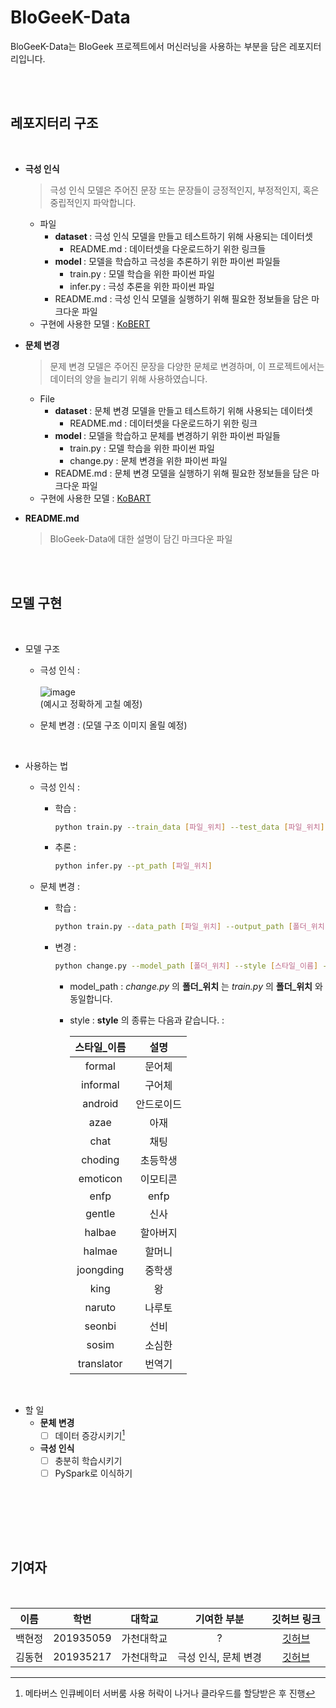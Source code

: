 # BloGeeK-Data

BloGeeK-Data는 BloGeek 프로젝트에서 머신러닝을 사용하는 부분을 담은 레포지터리입니다.

<br> <br>

## <b> 레포지터리 구조 </b>

<br>

* <b> 극성 인식 </b>
    > 극성 인식 모델은 주어진 문장 또는 문장들이 긍정적인지, 부정적인지, 혹은 중립적인지 파악합니다.
    * 파일
        * <b> dataset </b> : 극성 인식 모델을 만들고 테스트하기 위해 사용되는 데이터셋
          *  README.md : 데이터셋을 다운로드하기 위한 링크들
        * <b> model </b> : 모델을 학습하고 극성을 추론하기 위한 파이썬 파일들
          * train.py : 모델 학습을 위한 파이썬 파일
          * infer.py : 극성 추론을 위한 파이썬 파일
        * README.md : 극성 인식 모델을 실행하기 위해 필요한 정보들을 담은 마크다운 파일
    * 구현에 사용한 모델 : [KoBERT](https://github.com/SKTBrain/KoBERT)
      
* <b> 문체 변경 </b>
    > 문제 변경 모델은 주어진 문장을 다양한 문체로 변경하며, 이 프로젝트에서는 데이터의 양을 늘리기 위해 사용하였습니다.
    * File
        * <b> dataset </b> : 문체 변경 모델을 만들고 테스트하기 위해 사용되는 데이터셋
          *  README.md : 데이터셋을 다운로드하기 위한 링크
        * <b> model </b> : 모델을 학습하고 문체를 변경하기 위한 파이썬 파일들
          * train.py : 모델 학습을 위한 파이썬 파일
          * change.py : 문체 변경을 위한 파이썬 파일
        * README.md : 문체 변경 모델을 실행하기 위해 필요한 정보들을 담은 마크다운 파일
    * 구현에 사용한 모델 : [KoBART](https://huggingface.co/gogamza/kobart-base-v2)
* <b> README.md </b>
    > BloGeek-Data에 대한 설명이 담긴 마크다운 파일
  
<br> <br>

## <b> 모델 구현 </b>

<br>

* 모델 구조
    * 극성 인식 : <br><br>
      ![image](https://github.com/KEA-GeeK/BloGeeK-Data/assets/31691750/b7496a6e-778c-476b-908b-27aad3197151) <br>
      (예시고 정확하게 고칠 예정)

      
    * 문체 변경 :
      (모델 구조 이미지 올릴 예정)


<br>

* 사용하는 법
    * 극성 인식 :
        * 학습 :
          ```bash
          python train.py --train_data [파일_위치] --test_data [파일_위치] --num_epoch [숫자]
          ```
  
        * 추론 :
          ```bash
          python infer.py --pt_path [파일_위치]
          ```

    * 문체 변경 :
        * 학습 :
          ```bash
          python train.py --data_path [파일_위치] --output_path [폴더_위치]
          ```
  
        * 변경 :
          ```bash
          python change.py --model_path [폴더_위치] --style [스타일_이름] --sentence [입력_문장]
          ```
            * model_path : _change.py_ 의 __폴더_위치__ 는 _train.py_ 의 __폴더_위치__ 와 동일합니다. 
            * style : __style__ 의 종류는 다음과 같습니다. :
              
              | 스타일_이름 | 설명 |
              |:---:| :---: |
              | formal       | 문어체       |
              | informal     | 구어체       |
              | android      | 안드로이드   |
              | azae         | 아재         |
              | chat         | 채팅         |
              | choding      | 초등학생     |
              | emoticon     | 이모티콘     |
              | enfp         | enfp         |
              | gentle       | 신사         |
              | halbae       | 할아버지     |
              | halmae       | 할머니       |
              | joongding    | 중학생       |
              | king         | 왕           |
              | naruto       | 나루토       |
              | seonbi       | 선비         |
              | sosim        | 소심한       |
              | translator   | 번역기       |
    

<br>

* 할 일
    * <b> 문체 변경 </b>
        * [ ] 데이터 증강시키기[^1]
    
    * <b> 극성 인식 </b>
        * [ ] 충분히 학습시키기
        * [ ] PySpark로 이식하기

<br> <br>

[^1]: 메타버스 인큐베이터 서버룸 사용 허락이 나거나 클라우드를 할당받은 후 진행

<br> <br>

## <b> 기여자 </b>

<br>

| 이름 | 학번 | 대학교 | 기여한 부분 | 깃허브 링크 |
| :---: | :---: | :---: | :---: | :---: |
| 백현정 | 201935059 | 가천대학교 | ? | [깃허브](https://github.com/Baekhyunjung) |
| 김동현 | 201935217 | 가천대학교 | 극성 인식, 문체 변경 | [깃허브](https://github.com/eastlighting1) |

